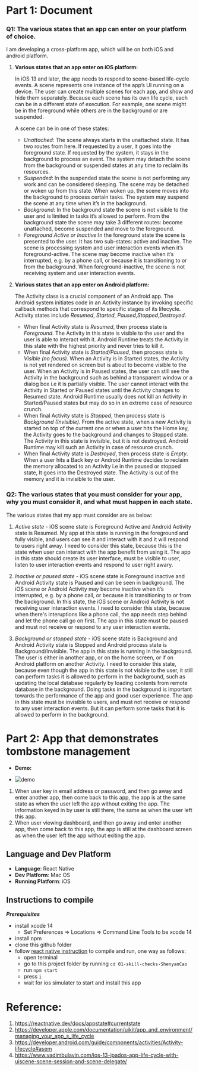 # Part 1: Document
### Q1: The various states that an app can enter on your platform of choice.
I am developing a cross-platform app, which will be on both iOS and android platform.

1. **Various states that an app enter on iOS platform:**

    In iOS 13 and later, the app needs to respond to scene-based life-cycle events. A scene represents one instance of the app’s UI running on a device. The user can create multiple scenes for each app, and show and hide them separately. Because each scene has its own life cycle, each can be in a different state of execution. For example, one scene might be in the foreground while others are in the background or are suspended.

    A scene can be in one of these states:
    - *Unattached*: The scene always starts in the unattached state. It has two routes from here. If requested by a user, it goes into the foreground state. If requested by the system, it stays in the background to process an event. The system may detach the scene from the background or suspended states at any time to reclaim its resources.
    - *Suspended*: In the suspended state the scene is not performing any work and can be considered sleeping. The scene may be detached or woken up from this state. When woken up, the scene moves into the background to process certain tasks. The system may suspend the scene at any time when it’s in the background.
    - *Background*: In the background state the scene is not visible to the user and is limited in tasks it’s allowed to perform. From the background state the scene may take 3 different routes: become unattached, become suspended and move to the foreground.
    - *Foreground Active or Inactive*:In the foreground state the scene is presented to the user. It has two sub-states: active and inactive. The scene is processing system and user interaction events when it’s foreground-active. The scene may become inactive when it’s interrupted, e.g. by a phone call, or because it is transitioning to or from the background. When foreground-inactive, the scene is not receiving system and user interaction events.

2. **Various states that an app enter on Android platform:**

    The Activity class is a crucial component of an Android app. The Android system initiates code in an Activity instance by invoking specific callback methods that correspond to specific stages of its lifecycle. Activity states include *Resumed*, *Started*, *Paused*,*Stopped*,*Destroyed*.
    - When final Activity state is *Resumed*, then process state is *Foreground*. The Activity in this state is visible to the user and the user is able to interact with it. Android Runtime treats the Activity in this state with the highest priority and never tries to kill it.
    - When final Activity state is *Started/Paused*, then process state is *Visible (no focus)*. When an Activity is in Started states, the Activity is not yet rendered on screen but is about to become visible to the user. When an Activity is in Paused states, the user can still see the Activity in the background such as behind a transparent window or a dialog box i.e it is partially visible. The user cannot interact with the Activity in Started or Paused states until the Activity changes to Resumed state. Android Runtime usually does not kill an Activity in Started/Paused states but may do so in an extreme case of resource crunch.
    - When final Activity state is *Stopped*, then process state is *Background (Invisible)*. From the active state, when a new Activity is started on top of the current one or when a user hits the Home key, the Activity goes to the background and changes to Stopped state. The Activity in this state is invisible, but it is not destroyed. Android Runtime may kill such an Activity in case of resource crunch.
    - When final Activity state is *Destroyed*, then process state is *Empty*. When a user hits a Back key or Android Runtime decides to reclaim the memory allocated to an Activity i.e in the paused or stopped state, It goes into the Destroyed state. The Activity is out of the memory and it is invisible to the user.


### Q2: The various states that you must consider for your app, why you must consider it, and what must happen in each state.
The various states that my app must consider are as below: 
1. *Active state* - iOS scene state is Foreground Active and Android Activity state is Resumed. My app at this state is running in the foreground and fully visible, and users can see it and interact with it and it will respond to users right away. I need to consider this state, because this is the state when user can interact with the app benefit from using it. The app in this state should create its user interface, must be visible to user, listen to user interaction events and respond to user right awary. 

2. *Inactive or paused state* - iOS scene state is Foreground inactive and Android Activity state is Paused and can be seen in background. The iOS scene or Android Activity may become inactive when it’s interrupted, e.g. by a phone call, or because it is transitioning to or from the background. In this state, the iOS scene or Android Activity is not receiving user interaction events. I need to consider this state, because when there's interuptions like a phone call, the app needs step behind and let the phone call go on first. The app in this state must be paused and must not receive or respond to any user interaction events. 

3. *Background or stopped state* - iOS scene state is Background and Android Activity state is Stopped and Android process state is Background/Invisible. The app in this state is running in the background. The user is either in another app, or on the home screen, or if on Android platform on another Activity. I need to consider this state, because even though the app in this state is not visible to the user, it still can perform tasks it is allowed to perform in the background, such as updating the local database regularly by loading contents from remote database in the background. Doing tasks in the background is important towards the performance of the app and good user experience. The app in this state must be invisible to users, and must not receive or respond to any user interaction events. But it can perform some tasks that it is allowed to perform in the background.


# Part 2: App that demonstrates tombstone management
- **Demo:**

- <img alt="demo" src="./assets/HW3Demo.gif">

1. When user key in email address or password, and then go away and enter another app, then come back to this app, the app is at the same state as when the user left the app without exiting the app. The information keyed in by user is still there, the same as when the user left this app.
2. When user viewing dashboard, and  then go away and enter another app, then come back to this app, the app is still at the dashboard screen as when the user left the app without exiting the app.

## Language and Dev Platform
- **Language**: React Native
- **Dev Platform**: Mac OS
- **Running Platform**: iOS

## Instructions to compile
**_Prerequisites_**
- install xcode 14
  - Set Preferences => Locations => Command Line Tools to be xcode 14
- install npm
- clone this github folder
- follow [react native instruction](https://reactnative.dev/docs/environment-setup) to compile and run, one way as follows:
    - open terminal
    - go to this project folder by running `cd 01-skill-checks-ShenyanCao`
    - run `npm start`
    - press `i`
    - wait for ios simulater to start and install this app

# Reference:
1. https://reactnative.dev/docs/appstate#currentstate
2. https://developer.apple.com/documentation/uikit/app_and_environment/managing_your_app_s_life_cycle
3. https://developer.android.com/guide/components/activities/Activity-lifecycle#asem
4. https://www.vadimbulavin.com/ios-13-ipados-app-life-cycle-with-uiscene-scene-session-and-scene-delegate/

